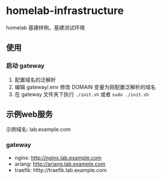 # homelab-infrastructure
homelab 基建样例，基建测试环境

## 使用
### 启动 gateway
1. 配置域名的泛解析
2. 编辑 gateway/.env 修改 DOMAIN 变量为刚配置泛解析的域名
3. 在 gateway 文件夹下执行 ```./init.sh``` 或者 ```sudo ./init.sh```

## 示例web服务
示例域名: lab.example.com

### gateway
* nginx: http://nginx.lab.example.com
* ariang: http://ariang.lab.example.com
* traefik: Http://traefik.lab.example.com
